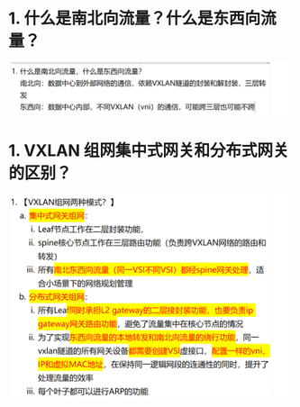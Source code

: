 # 1. 什么是南北向流量？什么是东西向流量？

![alt text](images/面试题---VXLAN组网/image-1.png)

# 1. VXLAN 组网集中式网关和分布式网关的区别？

![alt text](images/面试题---VXLAN组网/image.png)
